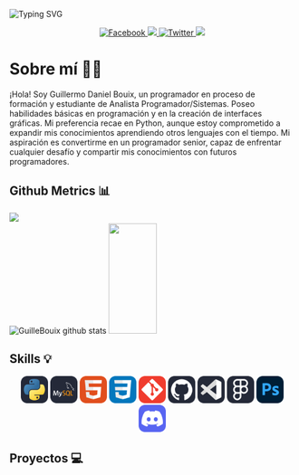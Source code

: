 ![Typing SVG](https://readme-typing-svg.herokuapp.com/?color=9FD5D1&size=45&center=true&vCenter=true&width=1000&lines=¡Hola,+bienvenido!)

<p align="center">
  <a href="https://www.facebook.com/guillermo.bouix/" target="_blank">
    <img alt="Facebook" src="https://img.shields.io/badge/facebook-%231DA1F2.svg?&style=for-the-badge&logo=facebook&logoColor=white"/>
  </a>
  <a href="https://www.instagram.com/guille.bx7/" target="_blank">
    <img src="https://img.shields.io/badge/-Instagram-%23E4405F?style=for-the-badge&logo=instagram&logoColor=white"/>
  </a>
  <a href="https://twitter.com/BouixGuille" target="_blank">
    <img alt="Twitter" src="https://img.shields.io/badge/twitter-%231DA1F2.svg?&style=for-the-badge&logo=twitter&logoColor=white" />
  </a>
  <a href="mailto:guillermo.bouix@gmail.com">
    <img src="https://img.shields.io/badge/email-c14438?style=for-the-badge&logo=Gmail&logoColor=white"/>
  </a>
</p>

# Sobre mí 👨‍💻

¡Hola! Soy Guillermo Daniel Bouix, un programador en proceso de formación y estudiante de Analista Programador/Sistemas. Poseo habilidades básicas en programación y en la creación de interfaces gráficas. Mi preferencia recae en Python, aunque estoy comprometido a expandir mis conocimientos aprendiendo otros lenguajes con el tiempo. Mi aspiración es convertirme en un programador senior, capaz de enfrentar cualquier desafío y compartir mis conocimientos con futuros programadores.

<!----------------------------------------------------------------------------------------------------------------------------------------------------->

## Github Metrics 📊

  
<img width="725em" src="https://github-profile-summary-cards.vercel.app/api/cards/profile-details?username=GuilleBouix&theme=github_dark" />


<!----------------------------------------------------------------------------------------------------------------------------------------------------->

<div align="left">  
  <img width="49%" height="195px" src="https://github-readme-stats.vercel.app/api?username=GuilleBouix&show_icons=true&count_private=true&hide_border=true&title_color=02D9F7FF&icon_color=02D9F7FF&text_color=c9d1d9&bg_color=0d1117" alt="GuilleBouix github stats" /> 
  <img width="41%" height="195px" src="https://github-readme-stats.vercel.app/api/top-langs/?username=GuilleBouix&layout=compact&hide_border=true&title_color=02D9F7FF&text_color=02D9F7FF&bg_color=0d1117" />
</div>


<!----------------------------------------------------------------------------------------------------------------------------------------------------->

## Skills 💡
<p align="center">
<img src="https://github.com/tandpfun/skill-icons/blob/main/icons/Python-Dark.svg" width="48" title="Python">
<img src="https://github.com/tandpfun/skill-icons/blob/main/icons/MySQL-Dark.svg" width="48" title="MySQL">
<img src="https://github.com/tandpfun/skill-icons/blob/main/icons/HTML.svg" width="48" title="HTML"> 
<img src="https://github.com/tandpfun/skill-icons/blob/main/icons/CSS.svg" width="48" title="CSS">
<img src="https://github.com/tandpfun/skill-icons/blob/main/icons/Git.svg" width="48" title="Git">
<img src="https://github.com/tandpfun/skill-icons/blob/main/icons/Github-Dark.svg" width="48" title="Github">
<img src="https://github.com/tandpfun/skill-icons/blob/main/icons/VSCode-Dark.svg" width="48" title="Vscode">  
<img src="https://github.com/tandpfun/skill-icons/blob/main/icons/Figma-Dark.svg" width="48" title="Figma">
<img src="https://github.com/tandpfun/skill-icons/blob/main/icons/Photoshop.svg" width="48" title="Photoshop"> 
<img src="https://github.com/tandpfun/skill-icons/blob/main/icons/Discord.svg" width="48" title="Discord">   
<p/>

<!----------------------------------------------------------------------------------------------------------------------------------------------------->

## Proyectos 💻

<a href="https://github.com/GuilleBouix/Modern-GUI-Login">
  <img/>
</a> 
